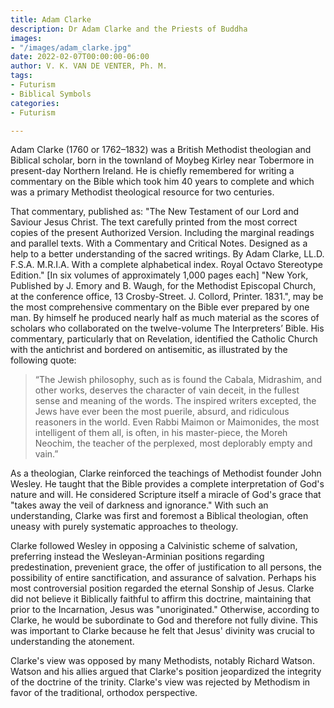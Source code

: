 ```yaml
---
title: Adam Clarke
description: Dr Adam Clarke and the Priests of Buddha
images:
- "/images/adam_clarke.jpg"
date: 2022-02-07T00:00:00-06:00
author: V. K. VAN DE VENTER, Ph. M.
tags:
- Futurism
- Biblical Symbols
categories:
- Futurism

---
```

Adam Clarke (1760 or 1762–1832) was a British Methodist theologian and Biblical scholar, born in the townland of Moybeg Kirley near Tobermore in present-day Northern Ireland. He is chiefly remembered for writing a commentary on the Bible which took him 40 years to complete and which was a primary Methodist theological resource for two centuries.

That commentary, published as: "The New Testament of our Lord and Saviour Jesus Christ. The text carefully printed from the most correct copies of the present Authorized Version. Including the marginal readings and parallel texts. With a Commentary and Critical Notes. Designed as a help to a better understanding of the sacred writings. By Adam Clarke, LL.D. F.S.A. M.R.I.A. With a complete alphabetical index. Royal Octavo Stereotype Edition." \[In six volumes of approximately 1,000 pages each\] "New York, Published by J. Emory and B. Waugh, for the Methodist Episcopal Church, at the conference office, 13 Crosby-Street. J. Collord, Printer. 1831.", may be the most comprehensive commentary on the Bible ever prepared by one man. By himself he produced nearly half as much material as the scores of scholars who collaborated on the twelve-volume The Interpreters’ Bible. His commentary, particularly that on Revelation, identified the Catholic Church with the antichrist and bordered on antisemitic, as illustrated by the following quote:

> “The Jewish philosophy, such as is found the Cabala, Midrashim, and other works, deserves the character of vain deceit, in the fullest sense and meaning of the words. The inspired writers excepted, the Jews have ever been the most puerile, absurd, and ridiculous reasoners in the world. Even Rabbi Maimon or Maimonides, the most intelligent of them all, is often, in his master-piece, the Moreh Neochim, the teacher of the perplexed, most deplorably empty and vain.”

As a theologian, Clarke reinforced the teachings of Methodist founder John Wesley. He taught that the Bible provides a complete interpretation of God's nature and will. He considered Scripture itself a miracle of God's grace that "takes away the veil of darkness and ignorance." With such an understanding, Clarke was first and foremost a Biblical theologian, often uneasy with purely systematic approaches to theology.

Clarke followed Wesley in opposing a Calvinistic scheme of salvation, preferring instead the Wesleyan-Arminian positions regarding predestination, prevenient grace, the offer of justification to all persons, the possibility of entire sanctification, and assurance of salvation.
Perhaps his most controversial position regarded the eternal Sonship of Jesus. Clarke did not believe it Biblically faithful to affirm this doctrine, maintaining that prior to the Incarnation, Jesus was "unoriginated." Otherwise, according to Clarke, he would be subordinate to God and therefore not fully divine. This was important to Clarke because he felt that Jesus' divinity was crucial to understanding the atonement.

Clarke's view was opposed by many Methodists, notably Richard Watson. Watson and his allies argued that Clarke's position jeopardized the integrity of the doctrine of the trinity. Clarke's view was rejected by Methodism in favor of the traditional, orthodox perspective.